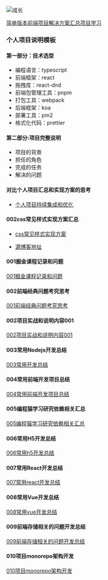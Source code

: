 ![成长](/images/home.png)



[简单版本前端项目解决方案汇总项目学习](https://www.processon.com/mindmap/6214476d079129079ad749e1)



### 个人项目说明模板
#### 第一部分：技术选型

- 编程语言：typescript
- 前端框架：react
- 拖拽库：react-dnd
- 前端包管理工具：pnpm
- 打包工具：webpack
- 后端框架：koa
- 部署工具：pm2
- 格式化代码：prettier

#### 第二部分:项目完整说明
- 项目的背景
- 担任的角色
- 完成的任务
- 解决的问题
#### 对比个人项目汇总和实现方案的思考
- [个人项目持续集成和优化](https://www.processon.com/mindmap/61e232770e3e744157810e27)


#### 002css常见样式实现方案汇总
- [css常见样式实现方案](https://csscoco.com/inspiration/#/./cssdoodle/bg-artist-clippath?id=css-inspiration)

- [源博客地址](https://github.com/nyhxiaoning/CSS-Inspiration)
#### 001掘金课程记录和问题
[001掘金课程记录和问题](/en/zero/001掘金课程记录和问题)

#### 002前端经典问题考究思考
[001前端经典问题考究思考](/en/zero/001%E5%89%8D%E7%AB%AF%E7%BB%8F%E5%85%B8%E9%97%AE%E9%A2%98%E8%80%83%E7%A9%B6%E6%80%9D%E8%80%83)


#### 002项目实战和说明内容001
[002项目实战和说明内容001](/en/zero/002%E9%A1%B9%E7%9B%AE%E5%AE%9E%E6%88%98%E5%92%8C%E8%AF%B4%E6%98%8E%E5%86%85%E5%AE%B9001)


#### 003常用Nodejs开发总结
[003常用开发总结](/en/zero/003%E5%B8%B8%E7%94%A8node%E5%BC%80%E5%8F%91)


#### 004常用前端开发项目总结
[004常用前端开发项目总结](/en/zero/004%E5%B8%B8%E7%94%A8%E5%89%8D%E7%AB%AF%E5%BC%80%E5%8F%91%E9%A1%B9%E7%9B%AE%E6%80%BB%E7%BB%93)




#### 005编程猫学习研究依赖相关汇总
[005编程猫学习研究依赖相关汇总](/en/zero/005%E7%BC%96%E7%A8%8B%E7%8C%AB%E5%AD%A6%E4%B9%A0%E7%A0%94%E7%A9%B6%E4%BE%9D%E8%B5%96%E7%9B%B8%E5%85%B3%E6%B1%87%E6%80%BB)


#### 006常用H5开发总结
[006常用h5开发总结](/en/zero/006%E5%B8%B8%E7%94%A8h5%E5%BC%80%E5%8F%91%E6%80%BB%E7%BB%93)


#### 007常用React开发总结
[007常用react开发总结](/en/zero/007常用react开发汇总)


#### 008常用Vue开发总结
[008常用vue开发总结](/en/zero/008常用vue开发总结)

#### 009前端存储相关的问题开发总结
[009前端存储相关的问题开发总结](/en/zero/009%E5%89%8D%E7%AB%AF%E5%AD%98%E5%82%A8%E7%9B%B8%E5%85%B3%E7%9A%84%E9%97%AE%E9%A2%98%E5%BC%80%E5%8F%91%E6%80%BB%E7%BB%93)


#### 010项目monorepo架构开发
[010项目monorepo架构开发](/en/zero/010%E9%A1%B9%E7%9B%AEmonorepo%E6%9E%B6%E6%9E%84%E5%BC%80%E5%8F%91)